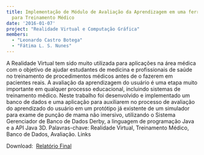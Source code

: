 ```yaml
---
title: Implementação de Módulo de Avaliação da Aprendizagem em uma ferramenta Virtual
  para Treinamento Médico
date: '2016-01-07'
project: "Realidade Virtual e Computação Gráfica"
members:
  - "Leonardo Castro Botega"
  - "Fátima L. S. Nunes"
---
```

A Realidade Virtual tem sido muito utilizada para aplicações na área médica com o objetivo de ajudar estudantes de medicina e profissionais de saúde no treinamento de procedimentos médicos antes de o fazerem em pacientes reais. A avaliação da aprendizagem do usuário é uma etapa muito importante em qualquer processo educacional, incluindo sistemas de treinamento médico. Neste trabalho foi desenvolvido e implementado um banco de dados e uma aplicação para auxiliarem no processo de avaliação do aprendizado do usuário em um protótipo já existente de um simulador para exame de punção de mama não imersivo, utilizando o Sistema Gerenciador de Banco de Dados Derby, a linguagem de programação Java e a API Java 3D. Palavras-chave: Realidade Virtual, Treinamento Médico, Banco de Dados, Avaliação. Links

Download: 
[Relatório Final](/wp-content/uploads/2016/01/07_12_Mono_Final_Barbara.pdf)
